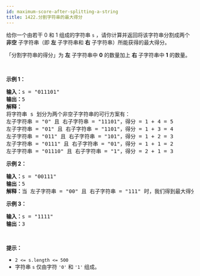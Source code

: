 ```yaml
---
id: maximum-score-after-splitting-a-string
title: 1422.分割字符串的最大得分
---
```

给你一个由若干 0 和 1 组成的字符串 <code>s</code> ，请你计算并返回将该字符串分割成两个 **非空** 子字符串（即 **左** 子字符串和 **右** 子字符串）所能获得的最大得分。

「分割字符串的得分」为 **左** 子字符串中 **0** 的数量加上 **右** 子字符串中 **1** 的数量。

 

**示例 1：**


<pre><strong>输入：</strong>s = &#34;011101&#34;<br/><strong>输出：</strong>5 <br/><strong>解释：</strong><br/>将字符串 s 划分为两个非空子字符串的可行方案有：<br/>左子字符串 = &#34;0&#34; 且 右子字符串 = &#34;11101&#34;，得分 = 1 + 4 = 5 <br/>左子字符串 = &#34;01&#34; 且 右子字符串 = &#34;1101&#34;，得分 = 1 + 3 = 4 <br/>左子字符串 = &#34;011&#34; 且 右子字符串 = &#34;101&#34;，得分 = 1 + 2 = 3 <br/>左子字符串 = &#34;0111&#34; 且 右子字符串 = &#34;01&#34;，得分 = 1 + 1 = 2 <br/>左子字符串 = &#34;01110&#34; 且 右子字符串 = &#34;1&#34;，得分 = 2 + 1 = 3<br/></pre>

**示例 2：**


<pre><strong>输入：</strong>s = &#34;00111&#34;<br/><strong>输出：</strong>5<br/><strong>解释：</strong>当 左子字符串 = &#34;00&#34; 且 右子字符串 = &#34;111&#34; 时，我们得到最大得分 = 2 + 3 = 5<br/></pre>

**示例 3：**


<pre><strong>输入：</strong>s = &#34;1111&#34;<br/><strong>输出：</strong>3<br/></pre>

 

**提示：**


- <code>2 &lt;= s.length &lt;= 500</code>
- 字符串 <code>s</code> 仅由字符 <code>&#39;0&#39;</code> 和 <code>&#39;1&#39;</code> 组成。

